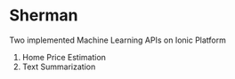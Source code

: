 # Sherman
Two implemented Machine Learning APIs on Ionic Platform
1. Home Price Estimation
2. Text Summarization 